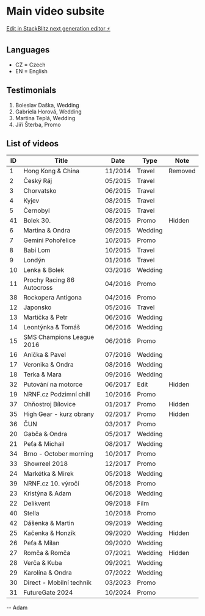 # Main video subsite

[Edit in StackBlitz next generation editor ⚡️](https://stackblitz.com/~/github.com/adam-trnka-one/video-2)

## Languages
- CZ = Czech
- EN = English

## Testimonials
1. Boleslav Daška, Wedding
2. Gabriela Horová, Wedding
3. Martina Teplá, Wedding
4. Jiří Šterba, Promo

## List of videos
| ID  | Title                      | Date    | Type    | Note    |
| --- | -------------------------- | --------| ------- | ------- |
| 1   | Hong Kong & China           | 11/2014 | Travel  | Removed |
| 2   | Český Ráj                   | 05/2015 | Travel  |         |
| 3   | Chorvatsko                  | 06/2015 | Travel  |         |
| 4   | Kyjev                       | 08/2015 | Travel  |         |
| 5   | Černobyl                    | 08/2015 | Travel  |         |
| 41  | Bolek 30.                   | 08/2015 | Promo   | Hidden  |
| 6   | Martina & Ondra             | 09/2015 | Wedding |         |
| 7   | Gemini Pohořelice           | 10/2015 | Promo   |         |
| 8   | Babí Lom                    | 10/2015 | Travel  |         |
| 9   | Londýn                      | 01/2016 | Travel  |         |
| 10  | Lenka & Bolek               | 03/2016 | Wedding |         |
| 11  | Prochy Racing 86 Autocross  | 04/2016 | Promo   |         |
| 38  | Rockopera Antigona          | 04/2016 | Promo   |         |
| 12  | Japonsko                    | 05/2016 | Travel  |         |
| 13  | Martička & Petr             | 06/2016 | Wedding |         |
| 14  | Leontýnka & Tomáš           | 06/2016 | Wedding |         |
| 15  | SMS Champions League 2016   | 06/2016 | Promo   |         |
| 16  | Anička & Pavel              | 07/2016 | Wedding |         |
| 17  | Veronika & Ondra            | 08/2016 | Wedding |         |
| 18  | Terka & Mara                | 09/2016 | Wedding |         |
| 32  | Putování na motorce         | 06/2017 | Edit    | Hidden  |
| 19  | NRNF.cz Podzimní chill      | 10/2016 | Promo   |         |
| 37  | Ohňostroj Bílovice          | 01/2017 | Promo   | Hidden  |
| 35  | High Gear - kurz obrany     | 02/2017 | Promo   | Hidden  |
| 36  | ČUN                         | 03/2017 | Promo   |         |
| 20  | Gabča & Ondra               | 05/2017 | Wedding |         |
| 21  | Peťa & Michail              | 08/2017 | Wedding |         |
| 34  | Brno - October morning      | 10/2017 | Promo   |         |
| 33  | Showreel 2018               | 12/2017 | Promo   |         |
| 24  | Markétka & Mirek            | 05/2018 | Wedding |         |
| 39  | NRNF.cz 10. výročí          | 05/2018 | Promo   |         |
| 23  | Kristýna & Adam             | 06/2018 | Wedding |         |
| 22  | Delikvent                   | 09/2018 | Film    |         |
| 40  | Stella                      | 10/2018 | Promo   |         |
| 42  | Dášenka & Martin            | 09/2019 | Wedding |         |
| 25  | Kačenka & Honzík            | 09/2020 | Wedding | Hidden  |
| 26  | Peťa & Milan                | 09/2020 | Wedding |         |
| 27  | Romča & Romča               | 07/2021 | Wedding | Hidden  |
| 28  | Verča & Kuba                | 09/2021 | Wedding |         |
| 29  | Karolína & Ondra            | 07/2022 | Wedding |         |
| 30  | Direct - Mobilní technik    | 03/2023 | Promo   |         |
| 31  | FutureGate 2024             | 10/2024 | Promo   |         |

-- Adam